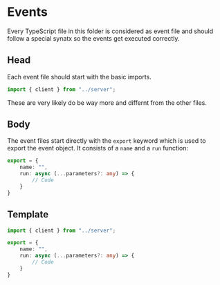 # Events
Every TypeScript file in this folder is considered as event file and should follow a special synatx so the events get executed correctly.

## Head
Each event file should start with the basic imports.
```ts
import { client } from "../server";
```
These are very likely do be way more and differnt from the other files.

## Body
The event files start directly with the `export` keyword which is used to export the event object. It consists of a `name` and a `run` function:
```ts
export = {
    name: "",
    run: async (...parameters?: any) => {
        // Code
    }
}
```

## Template
```ts
import { client } from "../server";

export = {
    name: "",
    run: async (...parameters?: any) => {
        // Code
    }
}
```
